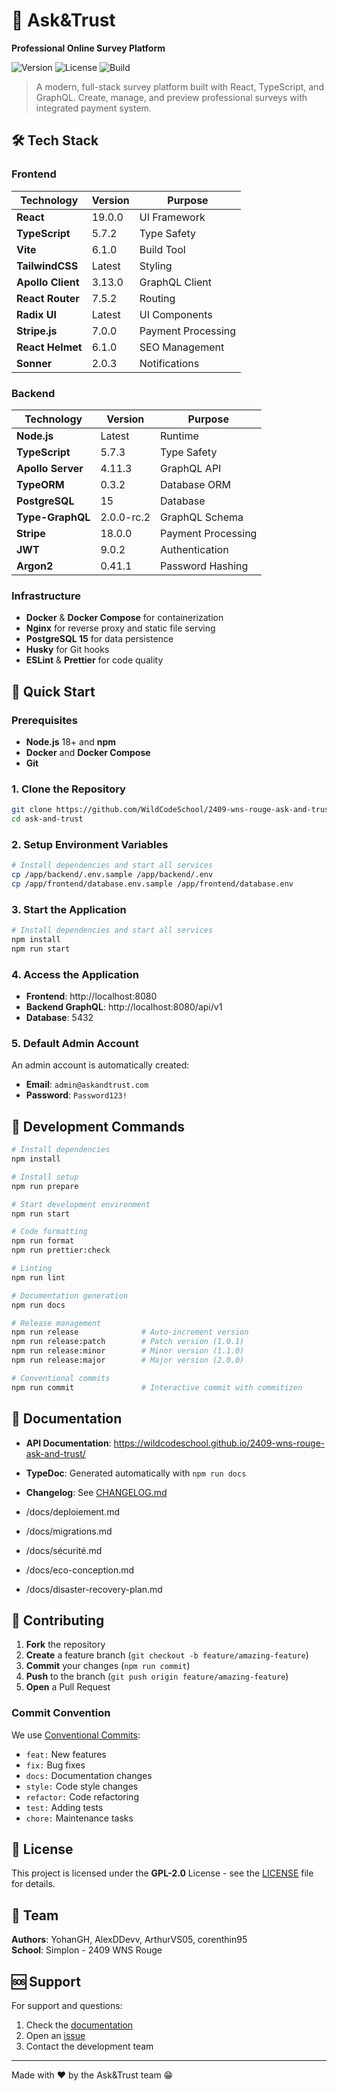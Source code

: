 # 🎯 Ask&Trust

**Professional Online Survey Platform**

![Version](https://img.shields.io/badge/version-1.3.3-blue.svg)
![License](https://img.shields.io/badge/license-GPL--2.0-green.svg)
![Build](https://img.shields.io/badge/build-passing-brightgreen.svg)

> A modern, full-stack survey platform built with React, TypeScript, and GraphQL. Create, manage, and preview professional surveys with integrated payment system.

## 🛠️ Tech Stack

### **Frontend**

| Technology        | Version | Purpose            |
| ----------------- | ------- | ------------------ |
| **React**         | 19.0.0  | UI Framework       |
| **TypeScript**    | 5.7.2   | Type Safety        |
| **Vite**          | 6.1.0   | Build Tool         |
| **TailwindCSS**   | Latest  | Styling            |
| **Apollo Client** | 3.13.0  | GraphQL Client     |
| **React Router**  | 7.5.2   | Routing            |
| **Radix UI**      | Latest  | UI Components      |
| **Stripe.js**     | 7.0.0   | Payment Processing |
| **React Helmet**  | 6.1.0   | SEO Management     |
| **Sonner**        | 2.0.3   | Notifications      |

### **Backend**

| Technology        | Version    | Purpose            |
| ----------------- | ---------- | ------------------ |
| **Node.js**       | Latest     | Runtime            |
| **TypeScript**    | 5.7.3      | Type Safety        |
| **Apollo Server** | 4.11.3     | GraphQL API        |
| **TypeORM**       | 0.3.2      | Database ORM       |
| **PostgreSQL**    | 15         | Database           |
| **Type-GraphQL**  | 2.0.0-rc.2 | GraphQL Schema     |
| **Stripe**        | 18.0.0     | Payment Processing |
| **JWT**           | 9.0.2      | Authentication     |
| **Argon2**        | 0.41.1     | Password Hashing   |

### **Infrastructure**

- **Docker** & **Docker Compose** for containerization
- **Nginx** for reverse proxy and static file serving
- **PostgreSQL 15** for data persistence
- **Husky** for Git hooks
- **ESLint** & **Prettier** for code quality

## 🚀 Quick Start

### Prerequisites

- **Node.js** 18+ and **npm**
- **Docker** and **Docker Compose**
- **Git**

### 1. Clone the Repository

```bash
git clone https://github.com/WildCodeSchool/2409-wns-rouge-ask-and-trust.git
cd ask-and-trust
```

### 2. Setup Environment Variables

```bash
# Install dependencies and start all services
cp /app/backend/.env.sample /app/backend/.env
cp /app/frontend/database.env.sample /app/frontend/database.env
```

### 3. Start the Application

```bash
# Install dependencies and start all services
npm install
npm run start
```

### 4. Access the Application

- **Frontend**: http://localhost:8080
- **Backend GraphQL**: http://localhost:8080/api/v1
- **Database**: 5432

### 5. Default Admin Account

An admin account is automatically created:

- **Email**: `admin@askandtrust.com`
- **Password**: `Password123!`

## 🧪 Development Commands

```bash
# Install dependencies
npm install

# Install setup
npm run prepare

# Start development environment
npm run start

# Code formatting
npm run format
npm run prettier:check

# Linting
npm run lint

# Documentation generation
npm run docs

# Release management
npm run release              # Auto-increment version
npm run release:patch        # Patch version (1.0.1)
npm run release:minor        # Minor version (1.1.0)
npm run release:major        # Major version (2.0.0)

# Conventional commits
npm run commit               # Interactive commit with commitizen
```

## 📖 Documentation

- **API Documentation**: https://wildcodeschool.github.io/2409-wns-rouge-ask-and-trust/
- **TypeDoc**: Generated automatically with `npm run docs`
- **Changelog**: See [CHANGELOG.md](CHANGELOG.md)

- /docs/deploiement.md
- /docs/migrations.md
- /docs/sécurité.md
- /docs/eco-conception.md
- /docs/disaster-recovery-plan.md

## 🤝 Contributing

1. **Fork** the repository
2. **Create** a feature branch (`git checkout -b feature/amazing-feature`)
3. **Commit** your changes (`npm run commit`)
4. **Push** to the branch (`git push origin feature/amazing-feature`)
5. **Open** a Pull Request

### Commit Convention

We use [Conventional Commits](https://www.conventionalcommits.org/):

- `feat:` New features
- `fix:` Bug fixes
- `docs:` Documentation changes
- `style:` Code style changes
- `refactor:` Code refactoring
- `test:` Adding tests
- `chore:` Maintenance tasks

## 📄 License

This project is licensed under the **GPL-2.0** License - see the [LICENSE](LICENSE) file for details.

## 👥 Team

**Authors**: YohanGH, AlexDDevv, ArthurVS05, corenthin95  
**School**: Simplon - 2409 WNS Rouge

## 🆘 Support

For support and questions:

1. Check the [documentation](https://wildcodeschool.github.io/2409-wns-rouge-ask-and-trust/)
2. Open an [issue](https://github.com/WildCodeSchool/2409-wns-rouge-ask-and-trust/issues)
3. Contact the development team

---

Made with ❤️ by the Ask&Trust team 😁
